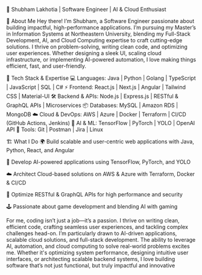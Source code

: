 🚀 Shubham Lakhotia | Software Engineer | AI & Cloud Enthusiast

👋 About Me
Hey there! I’m Shubham, a Software Engineer passionate about building impactful, high-performance applications. I’m pursuing my Master’s in Information Systems at Northeastern University, blending my Full-Stack Development, AI, and Cloud Computing expertise to craft cutting-edge solutions.
I thrive on problem-solving, writing clean code, and optimizing user experiences. Whether designing a sleek UI, scaling cloud infrastructure, or implementing AI-powered automation, I love making things efficient, fast, and user-friendly.

🚀 Tech Stack & Expertise
💻 Languages: Java | Python | Golang | TypeScript | JavaScript | SQL | C#
⚡ Frontend: React.js | Next.js | Angular | Tailwind CSS | Material-UI
🛠 Backend & APIs: Node.js | Express.js | RESTful & GraphQL APIs | Microservices
📦 Databases: MySQL | Amazon RDS | MongoDB
☁️ Cloud & DevOps: AWS | Azure | Docker | Terraform | CI/CD (GitHub Actions, Jenkins)
🤖 AI & ML: TensorFlow | PyTorch | YOLO | OpenAI API
🔧 Tools: Git | Postman | Jira | Linux

🏗️ What I Do
🌍 Build scalable and user-centric web applications with Java, Python, React, and Angular

🤖 Develop AI-powered applications using TensorFlow, PyTorch, and YOLO

☁️ Architect Cloud-based solutions on AWS & Azure with Terraform, Docker & CI/CD

🔎 Optimize RESTful & GraphQL APIs for high performance and security

🕹️ Passionate about game development and blending AI with gaming

For me, coding isn’t just a job—it’s a passion. I thrive on writing clean, efficient code, crafting seamless user experiences, and tackling complex challenges head-on.
I’m particularly drawn to AI-driven applications, scalable cloud solutions, and full-stack development. The ability to leverage AI, automation, and cloud computing to solve real-world problems excites me. Whether it's optimizing system performance, designing intuitive user interfaces, or architecting scalable backend systems, I love building software that’s not just functional, but truly impactful and innovative

